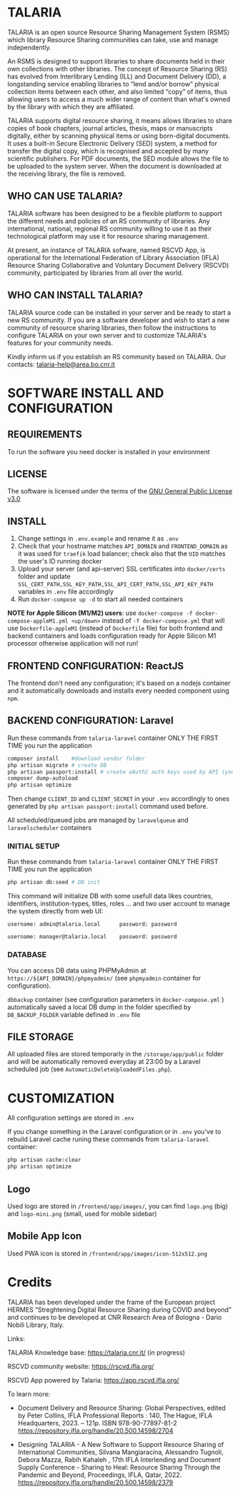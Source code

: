 # TALARIA
TALARIA is an open source Resource Sharing Management System  (RSMS) which library Resource Sharing communities can take, use and manage independently. 

An RSMS is designed to support libraries to share documents held in their own collections with other libraries. The concept of Resource Sharing (RS) has evolved from Interlibrary Lending (ILL) and Document Delivery (DD), a longstanding service enabling libraries to “lend and/or borrow” physical collection items between each other, and also limited “copy” of items, thus allowing users to access a much wider range of content than what's owned by the library with which they are affiliated.  

TALARIA supports digital resource sharing, it means allows libraries to share copies of book chapters, journal articles, thesis, maps or manuscripts digitally, either by scanning physical items or using born-digital documents. It uses a built-in Secure Electronic Delivery (SED) system, a method for transfer the digital copy, which is recognised and accepted by many scientific publishers. For PDF documents, the SED module allows the file to be uploaded to the system server. When the document is downloaded at the receiving library, the file is removed. 

## WHO CAN USE TALARIA? 
TALARIA software has been designed to be a flexible platform to support the different needs and policies of an RS community of libraries. Any international, national, regional RS community willing to use it as their technological platform may use it for resource sharing management. 

At present, an instance of TALARIA sofware, named  RSCVD App, is operational for the International Federation of Library Association (IFLA) Resource Sharing Collaborative and Voluntary Document Delivery (RSCVD) community, participated by libraries from all over the world. 

## WHO CAN INSTALL TALARIA? 
TALARIA source code can be installed in your server and be ready to start a new RS community. If you are a software developer and wish to start a new community of resource sharing libraries, then follow the instructions to configure TALARIA on your own server and to customize TALARIA's features for your community needs. 

Kindly inform us if you establish an RS community based on TALARIA. 
Our contacts: <talaria-help@area.bo.cnr.it> 


# SOFTWARE INSTALL AND CONFIGURATION

## REQUIREMENTS
To run the software you need docker is installed in your environment

## LICENSE
The software is licensed under the terms of the [GNU General Public License v3.0](https://www.gnu.org/licenses/gpl-3.0.html)


## INSTALL
1. Change settings in `.env.example` and rename it as `.env`
2. Check that your hostname matches `API_DOMAIN` and `FRONTEND_DOMAIN` as it was used for `traefik` load balancer; check also that the `UID` matches the user's ID running docker
3. Upload your server (and api-server) SSL certificates into `docker/certs` folder and update `SSL_CERT_PATH,SSL_KEY_PATH,SSL_API_CERT_PATH,SSL_API_KEY_PATH` variables in `.env` file accordingly
4. Run `docker-compose up -d` to start all needed containers

**NOTE for Apple Silicon (M1/M2) users**: use `docker-compose -f docker-compose-appleM1.yml <up/down>` instead of `-f docker-compose.yml` that will use `Dockerfile-appleM1` (instead of `Dockerfile` file) for both frontend and backend containers and loads configuration ready for Apple Silicon M1 processor otherwise application will not run!


## FRONTEND CONFIGURATION: ReactJS
The frontend don't need any configuration; it's based on a nodejs container
and it automatically downloads and installs every needed component using `npm`.

## BACKEND CONFIGURATION: Laravel 
Run these commands from `talaria-laravel` container ONLY THE FIRST TIME you run the application
```bash
composer install    #download vendor folder
php artisan migrate # create DB
php artisan passport:install # create oAuth2 auth keys used by API (you've to keep credentials provided and put in in your `.env` as described below)
composer dump-autoload
php artisan optimize
```
Then change `CLIENT_ID` and `CLIENT_SECRET` in your `.env` accordingly to ones generated by `php artisan passport:install` command used before.

All scheduled/queued jobs are managed by `laravelqueue` and `laravelscheduler` containers

### INITIAL SETUP
Run these commands from `talaria-laravel` container ONLY THE FIRST TIME you run the application
```bash
php artisan db:seed # DB init
```
This command will initialize DB with some usefull data likes countries, identifiers, institution-types, titles, roles ... and two user account to manage the system directly from web UI:
```
username: admin@talaria.local      password: password

username: manager@talaria.local    password: password
```

### DATABASE 
You can access DB data using PHPMyAdmin at `https://${API_DOMAIN}/phpmyadmin/`  (see `phpmyadmin` container for configuration). 

`dbbackup` container (see configuration parameters in `docker-compose.yml` ) automatically saved a local DB dump in the folder specified by `DB_BACKUP_FOLDER` variable defined in `.env` file 


## FILE STORAGE
All uploaded files are stored temporarly in the `/storage/app/public` folder and will be automatically removed everyday at 23:00 by a Laravel scheduled job (see `AutomaticDeleteUploadedFiles.php`).

# CUSTOMIZATION
All configuration settings are stored  in `.env`

If you change something in the Laravel configuration or in `.env` you've to rebuild Laravel cache runing these commands from `talaria-laravel` container:
```bash
php artisan cache:clear
php artisan optimize
```

## Logo
Used logo are stored in `/frontend/app/images/`, you can find `logo.png` (big) and `logo-mini.png` (small, used for mobile sidebar)

## Mobile App Icon
Used PWA icon is stored in `/frontend/app/images/icon-512x512.png`


# Credits
TALARIA has been developed under the frame of the European project HERMES “Streghtening Digital Resource Sharing during COVID and beyond” and continues to be developed at CNR Research Area of Bologna - Dario Nobili Library, Italy.

Links: 

TALARIA Knowledge base: <https://talaria.cnr.it/> (in progress) 

RSCVD community website: <https://rscvd.ifla.org/> 

RSCVD App powered by Talaria: <https://app.rscvd.ifla.org/> 


To learn more: 
- Document Delivery and Resource Sharing: Global Perspectives, edited by Peter Collins, IFLA Professional Reports : 140, The Hague, IFLA Headquarters, 2023. – 121p.  ISBN 978-90-77897-81-2 <https://repository.ifla.org/handle/20.500.14598/2704> 

- Designing TALARIA - A New Software to Support Resource Sharing of International Communities, Silvana Mangiaracina, Alessandro Tugnoli, Debora Mazza, Rabih Kahaleh , 17th IFLA Interlending and Document Supply Conference - Sharing to Heal: Resource Sharing Through the Pandemic and Beyond, Proceedings, IFLA, Qatar, 2022. <https://repository.ifla.org/handle/20.500.14598/2379> 
